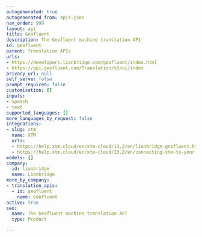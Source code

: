 ```yaml
---
autogenerated: true
autogenerated_from: apis.json
nav_order: 999
layout: api
title: Geofluent
description: The Geofluent machine translation API
id: geofluent
parent: Translation APIs
urls:
- https://developers.lionbridge.com/geofluent/index.html
- https://api.geofluent.com/Translation/v3/ui/index
privacy_url: null
self_serve: false
prompt_required: false
customisation: []
inputs:
- speech
- text
supported_languages: []
more_languages_by_request: false
integrations:
- slug: xtm
  name: XTM
  urls:
  - https://help.xtm.cloud/en/xtm-cloud/13.2/en/lionbridge-geofluent.html
  - https://help.xtm.cloud/en/xtm-cloud/13.2/en/connecting-xtm-to-your-lionbridge-geofluent-mt-engine.html
models: []
company:
  id: lionbridge
  name: Lionbridge
more_by_company:
- translation_apis:
  - id: geofluent
    name: Geofluent
active: true
seo:
  name: The Geofluent machine translation API
  type: Product

---
```


